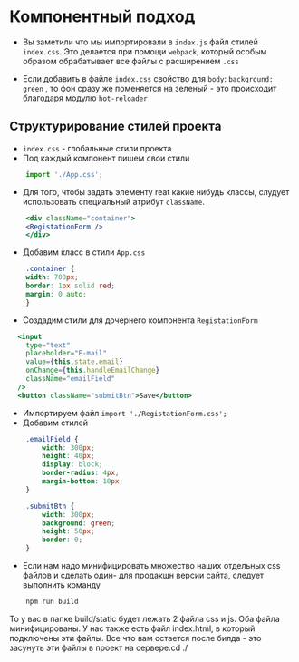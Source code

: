 # Компонентный подход

- Вы заметили что мы импортировали в `index.js` файл стилей `index.css`. Это делается при помощи `webpack`, который особым образом обрабатывает все файлы с расширением `.css`

- Если добавить в файле `index.css` свойство для `body`: `background: green` , то фон сразу же поменяется на зеленый - это происходит благодаря модулю `hot-reloader`

## Структурирование стилей проекта
- `index.css` - глобальные стили проекта
- Под каждый компонент пишем свои стили
```js
    import './App.css';
```

- Для того, чтобы задать элементу reat какие нибудь классы, слудует использовать специальный атрибут `className`.

```jsx
    <div className="container">
    <RegistationForm />
    </div>
```

- Добавим класс в стили `App.css`
```css
    .container {
    width: 700px;
    border: 1px solid red;
    margin: 0 auto;
    }
```
- Создадим стили для дочернего компонента `RegistationForm`
```jsx
  <input
    type="text"
    placeholder="E-mail"
    value={this.state.email}
    onChange={this.handleEmailChange}
    className="emailField"
  />
  <button className="submitBtn">Save</button>
```
- Импортируем файл `import './RegistationForm.css';`
- Добавим стилей
```css
    .emailField {
        width: 300px;
        height: 40px;
        display: block;
        border-radius: 4px;
        margin-bottom: 10px;
    }

    .submitBtn {
        width: 300px;
        background: green;
        height: 50px;
        border: 0;
    }
```

- Если нам надо минифицировать множество наших отдельных css файлов и сделать один- для продакшн версии сайта, следует выполнить команду
```bash
    npm run build
```
То у вас в папке build/static будет лежать 2 файла css и js. Оба файла минифицированы. У нас также есть файл index.html, в который подключены эти файлы. Все что вам остается после билда - это засунуть эти файлы в проект на сервере.cd ./